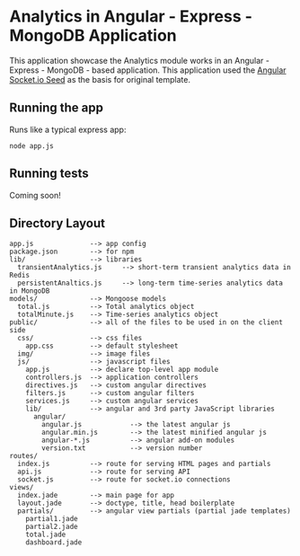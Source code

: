 # Analytics in Angular - Express - MongoDB Application 

This application showcase the Analytics module works in an Angular - Express - MongoDB - based
application. This application used the [Angular Socket.io Seed](https://github.com/btford/angular-socket-io-seed)
as the basis for original template.

## Running the app

Runs like a typical express app:

    node app.js

## Running tests

Coming soon!

## Directory Layout
    
    app.js              --> app config
    package.json        --> for npm
    lib/                --> libraries
      transientAnalytics.js     --> short-term transient analytics data in Redis 
      persistentAnaltics.js     --> long-term time-series analytics data in MongoDB
    models/             --> Mongoose models
      total.js          --> Total analytics object
      totalMinute.js    --> Time-series analytics object
    public/             --> all of the files to be used in on the client side
      css/              --> css files
        app.css         --> default stylesheet
      img/              --> image files
      js/               --> javascript files
        app.js          --> declare top-level app module
        controllers.js  --> application controllers
        directives.js   --> custom angular directives
        filters.js      --> custom angular filters
        services.js     --> custom angular services
        lib/            --> angular and 3rd party JavaScript libraries
          angular/
            angular.js            --> the latest angular js
            angular.min.js        --> the latest minified angular js
            angular-*.js          --> angular add-on modules
            version.txt           --> version number
    routes/
      index.js          --> route for serving HTML pages and partials
      api.js            --> route for serving API
      socket.js         --> route for socket.io connections
    views/
      index.jade        --> main page for app
      layout.jade       --> doctype, title, head boilerplate
      partials/         --> angular view partials (partial jade templates)
        partial1.jade
        partial2.jade
        total.jade
        dashboard.jade



